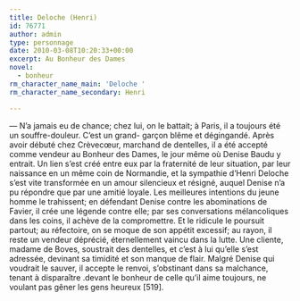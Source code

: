 ```yaml
---
title: Deloche (Henri)
id: 76771
author: admin
type: personnage
date: 2010-03-08T10:20:33+00:00
excerpt: Au Bonheur des Dames
novel:
  - bonheur
rm_character_name_main: 'Deloche '
rm_character_name_secondary: Henri

---
```

— N&rsquo;a jamais eu de chance; chez lui, on le battait; à Paris, il a toujours été un souffre-douleur. C&rsquo;est un grand- garçon blême et dégingandé. Après avoir débuté chez Crèvecœur, marchand de dentelles, il a été accepté comme vendeur au Bonheur des Dames, le jour même où Denise Baudu y entrait. Un lien s&rsquo;est créé entre eux par la fraternité de leur situation, par leur naissance en un même coin de Normandie, et la sympathie d&rsquo;Henri Deloche s&rsquo;est vite transformée en un amour silencieux et résigné, auquel Denise n&rsquo;a pu répondre que par une amitié loyale. Les meilleures intentions du jeune homme le trahissent; en défendant Denise contre les abominations de Favier, il crée une légende contre elle; par ses conversations mélancoliques dans les coins, il achève de la compromettre. Et le ridicule le poursuit partout; au réfectoire, on se moque de son appétit excessif; au rayon, il reste un vendeur déprécié, éternellement vaincu dans la lutte. Une cliente, madame de Boves, soustrait des dentelles, et c&rsquo;est à lui qu&rsquo;elle s&rsquo;est adressée, devinant sa timidité et son manque de flair. Malgré Denise qui voudrait le sauver, il accepte le renvoi, s&rsquo;obstinant dans sa malchance, tenant à disparaître .devant le bonheur de celle qu&rsquo;il aime toujours, ne voulant pas gêner les gens heureux [519]. 